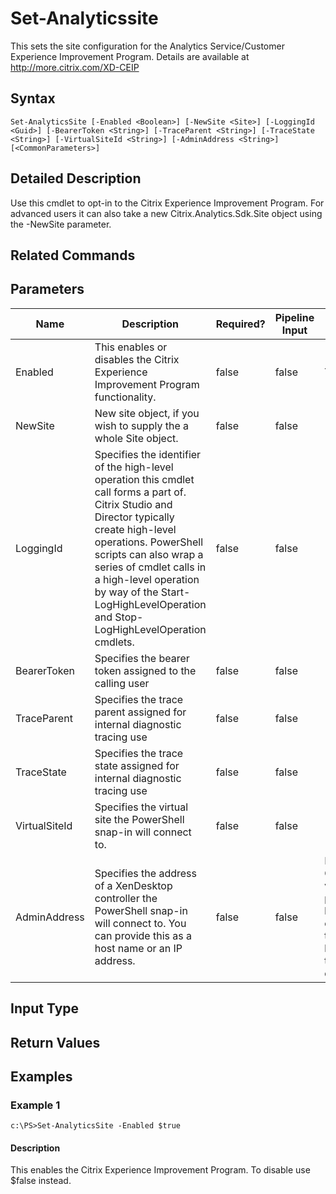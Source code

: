 ﻿
# Set-Analyticssite
This sets the site configuration for the Analytics Service/Customer Experience Improvement Program. Details are available at http://more.citrix.com/XD-CEIP
## Syntax

```
Set-AnalyticsSite [-Enabled <Boolean>] [-NewSite <Site>] [-LoggingId <Guid>] [-BearerToken <String>] [-TraceParent <String>] [-TraceState <String>] [-VirtualSiteId <String>] [-AdminAddress <String>] [<CommonParameters>]
```

## Detailed Description
Use this cmdlet to opt-in to the Citrix Experience Improvement Program. For advanced users it can also take a new Citrix.Analytics.Sdk.Site object using the -NewSite parameter.


## Related Commands

## Parameters
| Name   | Description | Required? | Pipeline Input | Default Value |
| --- | --- | --- | --- | --- |
| Enabled | This enables or disables the Citrix Experience Improvement Program functionality. | false | false | True |
| NewSite | New site object, if you wish to supply the a whole Site object. | false | false |  |
| LoggingId | Specifies the identifier of the high-level operation this cmdlet call forms a part of. Citrix Studio and Director typically create high-level operations. PowerShell scripts can also wrap a series of cmdlet calls in a high-level operation by way of the Start-LogHighLevelOperation and Stop-LogHighLevelOperation cmdlets. | false | false |  |
| BearerToken | Specifies the bearer token assigned to the calling user | false | false |  |
| TraceParent | Specifies the trace parent assigned for internal diagnostic tracing use | false | false |  |
| TraceState | Specifies the trace state assigned for internal diagnostic tracing use | false | false |  |
| VirtualSiteId | Specifies the virtual site the PowerShell snap-in will connect to. | false | false |  |
| AdminAddress | Specifies the address of a XenDesktop controller the PowerShell snap-in will connect to. You can provide this as a host name or an IP address. | false | false | Localhost. Once a value is provided by any cmdlet, this value becomes the default. |

## Input Type

### 

## Return Values

### 

## Examples

### Example 1

```
c:\PS>Set-AnalyticsSite -Enabled $true
```

#### Description
This enables the Citrix Experience Improvement Program. To disable use \$false instead.
